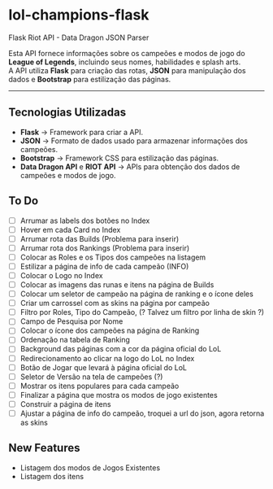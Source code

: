 # lol-champions-flask
Flask Riot API - Data Dragon JSON Parser

Esta API fornece informações sobre os campeões e modos de jogo do **League of Legends**, incluindo seus nomes, habilidades e splash arts.  
A API utiliza **Flask** para criação das rotas, **JSON** para manipulação dos dados e **Bootstrap** para estilização das páginas.

---

## Tecnologias Utilizadas

- **Flask** → Framework para criar a API.  
- **JSON** → Formato de dados usado para armazenar informações dos campeões.  
- **Bootstrap** → Framework CSS para estilização das páginas.  
- **Data Dragon API** e **RIOT API** → APIs para obtenção dos dados de campeões e modos de jogo.  

## To Do

- [ ] Arrumar as labels dos botões no Index 
- [ ] Hover em cada Card no Index
- [ ] Arrumar rota das Builds (Problema para inserir)
- [ ] Arrumar rota dos Rankings (Problema para inserir)
- [ ] Colocar as Roles e os Tipos dos campeões na listagem
- [ ] Estilizar a página de info de cada campeão (INFO)
- [ ] Colocar o Logo no Index
- [ ] Colocar as imagens das runas e itens na página de Builds
- [ ] Colocar um seletor de campeão na página de ranking e o ícone deles
- [ ] Criar um carrossel com as skins na página por campeão
- [ ] Filtro por Roles, Tipo do Campeão, (? Talvez um filtro por linha de skin ?)
- [ ] Campo de Pesquisa por Nome
- [ ] Colocar o ícone dos campeões na página de Ranking
- [ ] Ordenação na tabela de Ranking
- [ ] Background das páginas com a cor da página oficial do LoL
- [ ] Redirecionamento ao clicar na logo do LoL no Index
- [ ] Botão de Jogar que levará à página oficial do LoL
- [ ] Seletor de Versão na tela de campeões (?)
- [ ] Mostrar os itens populares para cada campeão
- [ ] Finalizar a página que mostra os modos de jogo existentes
- [ ] Construir a página de itens
- [ ] Ajustar a página de info do campeão, troquei a url do json, agora retorna as skins

## New Features
- Listagem dos modos de Jogos Existentes
- Listagem dos itens
